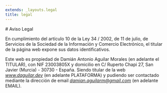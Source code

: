 ```yaml
---
extends: _layouts.legal
title: legal
---
```



# Aviso Legal

En cumplimiento del artículo 10 de la Ley 34 / 2002, de 11 de julio, de Servicios de la Sociedad de la Información y Comercio Electrónico, el titular de la página web expone sus datos identificativos.

Este web es propiedad de Damián Antonio Aguilar Morales (en adelante el TITULAR), con NIF 23003805X y domicilio en C/ Ruperto Chapi 27, San Javier (Murcia) - 30730 - España. Siendo titular de la web *www.daguilar.dev* (en adelante PLATAFORMA) y pudiendo ser contactado mediante la dirección de email *damian.aguilarm@gmail.com* (en adelante EMAIL).
